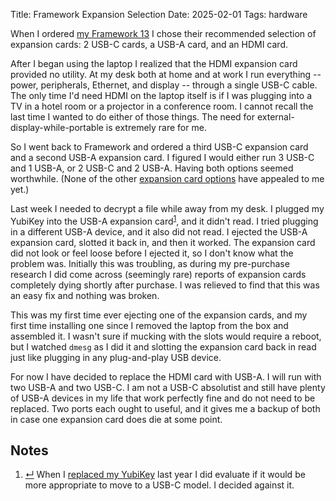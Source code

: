 Title: Framework Expansion Selection
Date: 2025-02-01
Tags: hardware

When I ordered [my Framework 13](/2025/01/beginning-framework/) I chose their recommended selection of expansion cards: 2 USB-C cards, a USB-A card, and an HDMI card.

After I began using the laptop I realized that the HDMI expansion card provided no utility. At my desk both at home and at work I run everything -- power, peripherals, Ethernet, and display -- through a single USB-C cable. The only time I'd need HDMI on the laptop itself is if I was plugging into a TV in a hotel room or a projector in a conference room. I cannot recall the last time I wanted to do either of those things. The need for external-display-while-portable is extremely rare for me.

So I went back to Framework and ordered a third USB-C expansion card and a second USB-A expansion card. I figured I would either run 3 USB-C and 1 USB-A, or 2 USB-C and 2 USB-A. Having both options seemed worthwhile. (None of the other [expansion card options](https://frame.work/marketplace/expansion-cards) have appealed to me yet.)

Last week I needed to decrypt a file while away from my desk. I plugged my YubiKey into the USB-A expansion card<sup class="footnote-ref" id="fnref:yubi-c"><a rel="footnote" href="#fn:yubi-c" title="see footnote">1</a></sup>, and it didn't read. I tried plugging in a different USB-A device, and it also did not read. I ejected the USB-A expansion card, slotted it back in, and then it worked. The expansion card did not look or feel loose before I ejected it, so I don't know what the problem was. Initially this was troubling, as during my pre-purchase research I did come across (seemingly rare) reports of expansion cards completely dying shortly after purchase. I was relieved to find that this was an easy fix and nothing was broken.

This was my first time ever ejecting one of the expansion cards, and my first time installing one since I removed the laptop from the box and assembled it. I wasn't sure if mucking with the slots would require a reboot, but I watched `dmesg` as I did it and slotting the expansion card back in read just like plugging in any plug-and-play USB device.

For now I have decided to replace the HDMI card with USB-A. I will run with two USB-A and two USB-C. I am not a USB-C absolutist and still have plenty of USB-A devices in my life that work perfectly fine and do not need to be replaced. Two ports each ought to useful, and it gives me a backup of both in case one expansion card does die at some point.

<div id="footnotes">
    <h2>Notes</h2>
    <ol>
        <li id="fn:yubi-c"><a rev="footnote" href="#fnref:yubi-c" class="footnote-return" title="return to article">&crarr;</a> When I <a href="/2024/06/yubikey-replacement/">replaced my YubiKey</a> last year I did evaluate if it would be more appropriate to move to a USB-C model. I decided against it.</li>
    </ol>
</div>

